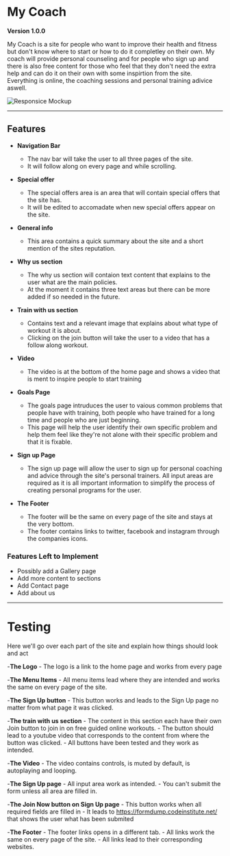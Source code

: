 # My Coach

**Version 1.0.0**

My Coach is a site for people who want to improve their health and fitness but don't know where to start or how to do it completley on their own. My coach will provide personal counseling and for people who sign up and there is also free content for those who feel that they don't need the extra help and can do it on their own with some inspirtion from the site. Everything is online, the coaching sessions and personal training adivice aswell.  

![Responsice Mockup](https://github.com/lucyrush/readme-template/blob/master/media/love_running_mockup.png)

---

## Features

- __Navigation Bar__

    - The nav bar will take the user to all three pages of the site.
    - It will follow along on every page and while scrolling.

- __Special offer__

    - The special offers area is an area that will contain special offers that the site has.
    - It will be edited to accomadate when new special offers appear on the site.  

- __General info__

    - This area contains a quick summary about the site and a short mention of the sites reputation.

- __Why us section__

    - The why us section will contaion text content that explains to the user what are the main policies. 
    - At the moment it contains three text areas but there can be more added if so needed in the future.

- __Train with us section__

    - Contains text and a relevant image that explains about what type of workout it is about.
    - Clicking on the join button will take the user to a video that has a follow along workout.

- __Video__

    - The video is at the bottom of the home page and shows a video that is ment to inspire people to start training 

- __Goals Page__

    - The goals page intruduces the user to vaious common problems that people have with training, both people who have trained for a long time and people who are just beginning.
    - This page will help the user identify their own specific problem and help them feel like they're not alone with their specific problem and that it is fixable.

- __Sign up Page__

    - The sign up page will allow the user to sign up for personal coaching and advice through the site's personal trainers. All input areas are required as it is all important information to simplify the process of creating personal programs for the user.

- __The Footer__

    - The footer will be the same on every page of the site and stays at the very bottom.
    - The footer contains links to twitter, facebook and instagram through the companies icons.

### Features Left to Implement

- Possibly add a Gallery page
- Add more content to sections 
- Add Contact page
- Add about us 

---

# Testing

Here we'll go over each part of the site and explain how things should look and act

-__The Logo__
    - The logo is a link to the home page and works from every page

-__The Menu Items__
    - All menu items lead where they are intended and works the same on every page of the site.

-__The Sign Up button__
    - This button works and leads to the Sign Up page no matter from what page it was clicked.

-__The train with us section__
    - The content in this section each have their own Join button to join in on free guided online workouts.
    - The button should lead to a youtube video that corresponds to the content from where the button was clicked.
    - All buttons have been tested and they work as intended.

-__The Video__
    - The video contains controls, is muted by default, is autoplaying and looping. 

-__The Sign Up page__
    - All input area work as intended.
    - You can't submit the form unless all area are filled in.

-__The Join Now button on Sign Up page__
    - This button works when all required fields are filled in
    - It leads to https://formdump.codeinstitute.net/ that shows the user what has been submited 

-__The Footer__
    - The footer links opens in a different tab.
    - All links work the same on every page of the site. 
    - All links lead to their corresponding websites. 



